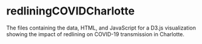 # redliningCOVIDCharlotte
The files containing the data, HTML, and JavaScript for a D3.js visualization showing the impact of redlining on COVID-19 transmission in Charlotte.
